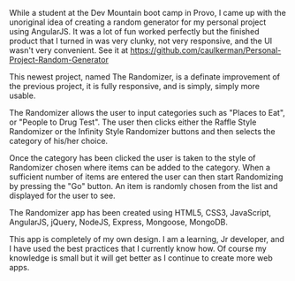 While a student at the Dev Mountain boot camp in Provo, I came up with the unoriginal idea of creating a random generator for my personal project using AngularJS.  It was a lot of fun worked perfectly but the finished product that I turned in was very clunky, not very responsive, and the UI wasn't very convenient.
See it at https://github.com/caulkerman/Personal-Project-Random-Generator

This newest project, named The Randomizer, is a definate improvement of the previous project, it is fully responsive, and is simply, simply more usable.

The Randomizer allows the user to input categories such as "Places to Eat", or "People to Drug Test".  The user then clicks either the Raffle Style Randomizer or the Infinity Style Randomizer buttons and then selects the category of his/her choice.

Once the category has been clicked the user is taken to the style of Randomizer chosen where items can be added to the category.  When a sufficient number of items are entered the user can then start Randomizing by pressing the "Go" button.  An item is randomly chosen from the list and displayed for the user to see.


The Randomizer app has been created using HTML5, CSS3, JavaScript, AngularJS, jQuery, NodeJS, Express, Mongoose, MongoDB.

This app is completely of my own design.  I am a learning, Jr developer, and I have used the best practices that I currently know how.  Of course my knowledge is small but it will get better as I continue to create more web apps.